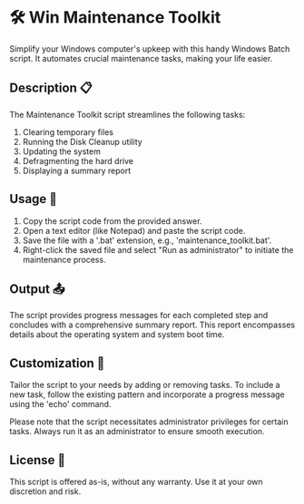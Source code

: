 # 🛠️ Win Maintenance Toolkit

Simplify your Windows computer's upkeep with this handy Windows Batch script. It automates crucial maintenance tasks, making your life easier.

## Description 📋

The Maintenance Toolkit script streamlines the following tasks:

1. Clearing temporary files
2. Running the Disk Cleanup utility
3. Updating the system
4. Defragmenting the hard drive
5. Displaying a summary report

## Usage 🚀

1. Copy the script code from the provided answer.
2. Open a text editor (like Notepad) and paste the script code.
3. Save the file with a '.bat' extension, e.g., 'maintenance_toolkit.bat'.
4. Right-click the saved file and select "Run as administrator" to initiate the maintenance process.

## Output 📤

The script provides progress messages for each completed step and concludes with a comprehensive summary report. This report encompasses details about the operating system and system boot time.

## Customization 🧰

Tailor the script to your needs by adding or removing tasks. To include a new task, follow the existing pattern and incorporate a progress message using the 'echo' command.

Please note that the script necessitates administrator privileges for certain tasks. Always run it as an administrator to ensure smooth execution.

## License 📜

This script is offered as-is, without any warranty. Use it at your own discretion and risk.
